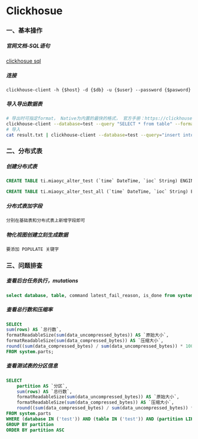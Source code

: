 Clickhosue
=

### 一、基本操作
##### 官网文档-SQL语句
[clickhosue sql](https://clickhouse.com/docs/zh/sql-reference/statements/)
##### 连接
`clickhouse-client -h {$host} -d {$db} -u {$user} --password {$pasword}`
##### 导入导出数据表
```bash
# 导出时可指定format， Native为内置的最快的格式， 官方手册：https://clickhouse.com/docs/zh/interfaces/formats
clickhouse-client --database=test --query "SELECT * from table" --format Native > result.txt
# 导入
cat result.txt | clickhouse-client --database=test --query="insert into table format Native"
```



### 二、分布式表

##### 创建分布式表
```sql
CREATE TABLE ti.miaoyc_alter_test (`time` DateTime, `ioc` String) ENGINE = ReplicatedMergeTree('/clickhouse/tables/miaoyc_alter_test/{shard}', '{replica}') PARTITION BY toYYYYMM(time) ORDER BY (time, ioc) SETTINGS index_granularity = 8192;

CREATE TABLE ti.miaoyc_alter_test_all (`time` DateTime, `ioc` String) ENGINE = Distributed(cluster_2shards_2replicas, ti, miaoyc_alter_test, rand());│
```

##### 分布式表加字段
```bash
分别在基础表和分布式表上新增字段即可
```

##### 物化视图创建立刻生成数据
```bash
要添加 POPULATE 关键字
```



### 三、问题排查
##### 查看后台任务执行，mutations
```sql
select database, table, command latest_fail_reason, is_done from system.mutations;
```

##### 查看总行数和压缩率
```sql
SELECt
sum(rows) AS `总行数`,
formatReadableSize(sum(data_uncompressed_bytes)) AS `原始大小`,
formatReadableSize(sum(data_compressed_bytes)) AS `压缩大小`,
round((sum(data_compressed_bytes) / sum(data_uncompressed_bytes)) * 100, 0) AS `压缩率`
FROM system.parts;
```

##### 查看测试表的分区信息
```sql
SELECT
    partition AS `分区`,
    sum(rows) AS `总行数`,
    formatReadableSize(sum(data_uncompressed_bytes)) AS `原始大小`,
    formatReadableSize(sum(data_compressed_bytes)) AS `压缩大小`,
    round((sum(data_compressed_bytes) / sum(data_uncompressed_bytes)) * 100, 0) AS `压缩率`
FROM system.parts
WHERE (database IN ('test')) AND (table IN ('test')) AND (partition LIKE '2022-12-%')
GROUP BY partition
ORDER BY partition ASC
```
